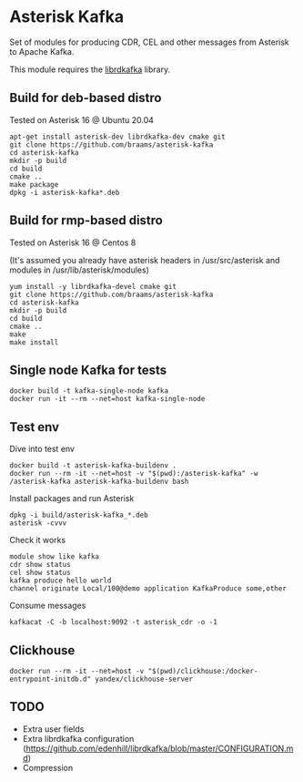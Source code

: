 # Asterisk Kafka

Set of modules for producing CDR, CEL and other messages from Asterisk to Apache Kafka.

This module requires the [librdkafka](https://github.com/edenhill/librdkafka) library.

## Build for deb-based distro

Tested on Asterisk 16 @ Ubuntu 20.04

    apt-get install asterisk-dev librdkafka-dev cmake git
    git clone https://github.com/braams/asterisk-kafka
    cd asterisk-kafka
    mkdir -p build
    cd build
    cmake ..
    make package
    dpkg -i asterisk-kafka*.deb


## Build for rmp-based distro

Tested on Asterisk 16 @ Centos 8

(It's assumed you already have asterisk headers in /usr/src/asterisk and modules in /usr/lib/asterisk/modules)

    yum install -y librdkafka-devel cmake git
    git clone https://github.com/braams/asterisk-kafka    
    cd asterisk-kafka
    mkdir -p build
    cd build
    cmake ..
    make
    make install

## Single node Kafka for tests

    docker build -t kafka-single-node kafka
    docker run -it --rm --net=host kafka-single-node


## Test env 
Dive into test env

    docker build -t asterisk-kafka-buildenv .
    docker run --rm -it --net=host -v "$(pwd):/asterisk-kafka" -w /asterisk-kafka asterisk-kafka-buildenv bash

Install packages and run Asterisk

    dpkg -i build/asterisk-kafka_*.deb
    asterisk -cvvv

Check it works

    module show like kafka
    cdr show status
    cel show status
    kafka produce hello world
    channel originate Local/100@demo application KafkaProduce some,other

Consume messages

    kafkacat -C -b localhost:9092 -t asterisk_cdr -o -1

## Clickhouse

    docker run --rm -it --net=host -v "$(pwd)/clickhouse:/docker-entrypoint-initdb.d" yandex/clickhouse-server

## TODO
* Extra user fields
* Extra librdkafka configuration (https://github.com/edenhill/librdkafka/blob/master/CONFIGURATION.md) 
* Compression
